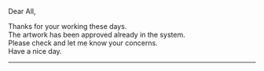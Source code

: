 Dear All,<br>

Thanks for your working these days.<br>
The artwork has been approved already in the system.<br>
Please check and let me know your concerns.<br>
Have  a nice day.<br>
<hr>

